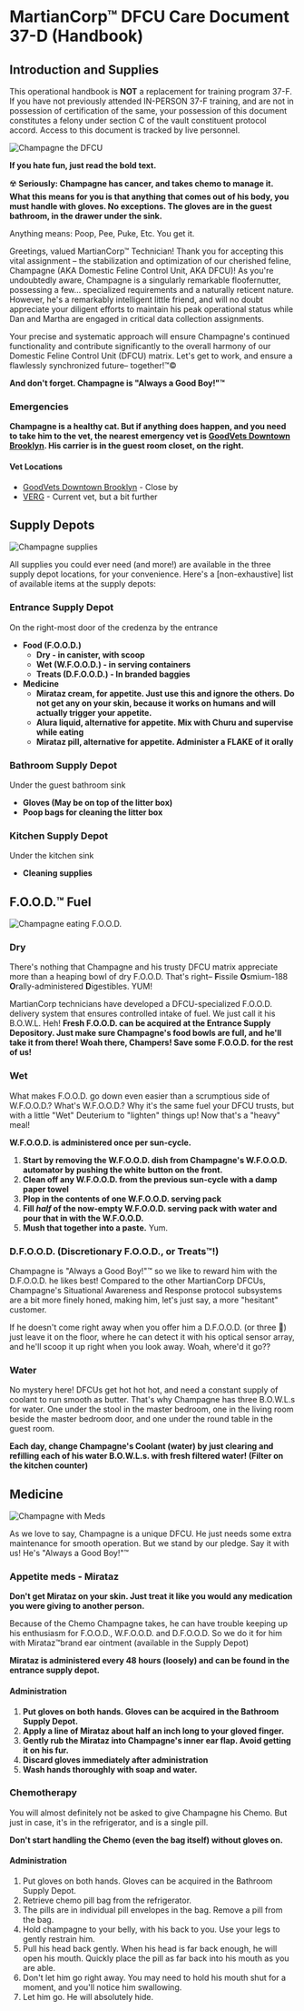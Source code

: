 # MartianCorp™ DFCU Care Document 37-D (Handbook)

## Introduction and Supplies

This operational handbook is **NOT** a replacement for training program 37-F. If you have not previously attended IN-PERSON 37-F training, and are not in possession of certification of the same, your possession of this document constitutes a felony under section C of the vault constituent protocol accord. Access to this document is tracked by live personnel.

![Champagne the DFCU](./public/cat.png)

**If you hate fun, just read the bold text.**

☢️ **Seriously: Champagne has cancer, and takes chemo to manage it. What this means for you is that anything that comes out of his body, you must handle with gloves. No exceptions. The gloves are in the guest bathroom, in the drawer under the sink.**

Anything means: Poop, Pee, Puke, Etc. You get it.

Greetings, valued MartianCorp™ Technician! Thank you for accepting this vital assignment – the stabilization and optimization of our cherished feline, Champagne (AKA Domestic Feline Control Unit, AKA DFCU)! As you're undoubtedly aware, Champagne is a singularly remarkable floofernutter, possessing a few… specialized requirements and a naturally reticent nature. 
However, he's a remarkably intelligent little friend, and will no doubt appreciate your diligent efforts to maintain his peak operational status while Dan and Martha are engaged in critical data collection assignments.

Your precise and systematic approach will ensure Champagne's continued functionality and contribute significantly to the overall harmony of our Domestic Feline Control Unit (DFCU) matrix. Let's get to work, and ensure a flawlessly synchronized future– together!™©

**And don't forget. Champagne is "Always a Good Boy!"™**

### **Emergencies**

**Champagne is a healthy cat. But if anything does happen, and you need to take him to the vet, the nearest emergency vet is [GoodVets Downtown Brooklyn](https://maps.app.goo.gl/8zSrXM3DYqJGNhsj8). His carrier is in the guest room closet, on the right.**

#### **Vet Locations**
*   [GoodVets Downtown Brooklyn](https://maps.app.goo.gl/8zSrXM3DYqJGNhsj8) - Close by
*   [VERG](https://maps.app.goo.gl/LLyGA9AjzXJ6NuQi7) - Current vet, but a bit further

## Supply Depots

![Champagne supplies](./public/supplies.png)

All supplies you could ever need (and more!) are available in the three supply depot locations, for your convenience. Here's a [non-exhaustive] list of available items at the supply depots:

### Entrance Supply Depot
On the right-most door of the credenza by the entrance
*   **Food (F.O.O.D.)**
    *   **Dry - in canister, with scoop**
    *   **Wet (W.F.O.O.D.) - in serving containers**
    *   **Treats (D.F.O.O.D.) - In branded baggies**
*   **Medicine**
    *   **Mirataz cream, for appetite. Just use this and ignore the others. Do not get any on your skin, because it works on humans and will actually trigger your appetite.**
    *   **Alura liquid, alternative for appetite. Mix with Churu and supervise while eating**
    *   **Mirataz pill, alternative for appetite. Administer a FLAKE of it orally**

### Bathroom Supply Depot
Under the guest bathroom sink
*   **Gloves (May be on top of the litter box)**
*   **Poop bags for cleaning the litter box**

### Kitchen Supply Depot
Under the kitchen sink
*   **Cleaning supplies**

## F.O.O.D.™ Fuel

![Champagne eating F.O.O.D.](./public/food.png)

### Dry

There's nothing that Champagne and his trusty DFCU matrix appreciate more than a heaping bowl of dry F.O.O.D. That's right– **F**issile **O**smium-188 **O**rally-administered **D**igestibles. YUM!

MartianCorp technicians have developed a DFCU-specialized F.O.O.D. delivery system that ensures controlled intake of fuel. We just call it his B.O.W.L. Heh! **Fresh F.O.O.D. can be acquired at the Entrance Supply Depository. Just make sure Champagne's food bowls are full, and he'll take it from there! Woah there, Champers! Save some F.O.O.D. for the rest of us!**

### Wet

What makes F.O.O.D. go down even easier than a scrumptious side of W.F.O.O.D.? What's W.F.O.O.D.? Why it's the same fuel your DFCU trusts, but with a little "Wet" Deuterium to "lighten" things up! Now that's a "heavy" meal!

**W.F.O.O.D. is administered once per sun-cycle.**

1.  **Start by removing the W.F.O.O.D. dish from Champagne's W.F.O.O.D. automator by pushing the white button on the front.**
2.  **Clean off any W.F.O.O.D. from the previous sun-cycle with a damp paper towel**
3.  **Plop in the contents of one W.F.O.O.D. serving pack**
4.  **Fill *half* of the now-empty W.F.O.O.D. serving pack with water and pour that in with the W.F.O.O.D.**
5.  **Mush that together into a paste.** Yum.

### D.F.O.O.D. (Discretionary F.O.O.D., or Treats™!)

Champagne is "Always a Good Boy!"™ so we like to reward him with the D.F.O.O.D. he likes best! Compared to the other MartianCorp DFCUs, Champagne's Situational Awareness and Response protocol subsystems are a bit more finely honed, making him, let's just say, a more "hesitant" customer.

If he doesn't come right away when you offer him a D.F.O.O.D. (or three 🤣) just leave it on the floor, where he can detect it with his optical sensor array, and he'll scoop it up right when you look away. Woah, where'd it go??

### Water

No mystery here! DFCUs get hot hot hot, and need a constant supply of coolant to run smooth as butter. That's why Champagne has three B.O.W.L.s for water. One under the stool in the master bedroom, one in the living room beside the master bedroom door, and one under the round table in the guest room.

**Each day, change Champagne's Coolant (water) by just clearing and refilling each of his water B.O.W.L.s. with fresh filtered water! (Filter on the kitchen counter)**

## Medicine

![Champagne with Meds](./public/meds.png)

As we love to say, Champagne is a unique DFCU. He just needs some extra maintenance for smooth operation. But we stand by our pledge. Say it with us! He's "Always a Good Boy!"™

### Appetite meds - Mirataz

**Don't get Mirataz on your skin. Just treat it like you would any medication you were giving to another person.**

Because of the Chemo Champagne takes, he can have trouble keeping up his enthusiasm for F.O.O.D., W.F.O.O.D. and D.F.O.O.D. So we do it for him with Mirataz™brand ear ointment (available in the Supply Depot)

**Mirataz is administered every 48 hours (loosely) and can be found in the entrance supply depot.**

#### Administration
1.  **Put gloves on both hands. Gloves can be acquired in the Bathroom Supply Depot.**
2.  **Apply a line of Mirataz about half an inch long to your gloved finger.**
3.  **Gently rub the Mirataz into Champagne's inner ear flap. Avoid getting it on his fur.**
4.  **Discard gloves immediately after administration**
5.  **Wash hands thoroughly with soap and water.**

### Chemotherapy

You will almost definitely not be asked to give Champagne his Chemo. But just in case, it's in the refrigerator, and is a single pill.

**Don't start handling the Chemo (even the bag itself) without gloves on.**

#### Administration

1. Put gloves on both hands. Gloves can be acquired in the Bathroom Supply Depot.
2. Retrieve chemo pill bag from the refrigerator.
3. The pills are in individual pill envelopes in the bag. Remove a pill from the bag.
4. Hold champagne to your belly, with his back to you. Use your legs to gently restrain him.
5. Pull his head back gently. When his head is far back enough, he will open his mouth. Quickly place the pill as far back into his mouth as you are able.
6. Don't let him go right away. You may need to hold his mouth shut for a moment, and you'll notice him swallowing.
7. Let him go. He will absolutely hide.